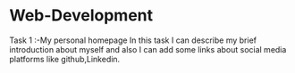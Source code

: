 # Web-Development
Task 1 :-My personal homepage In this task I can describe my brief introduction about myself and also I can add some links about social media platforms like github,Linkedin.
